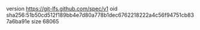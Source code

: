 version https://git-lfs.github.com/spec/v1
oid sha256:51b50cd512f189bb4e7d80a778b1dec6762218222a4c56f94751cb837a6ba91e
size 68065
